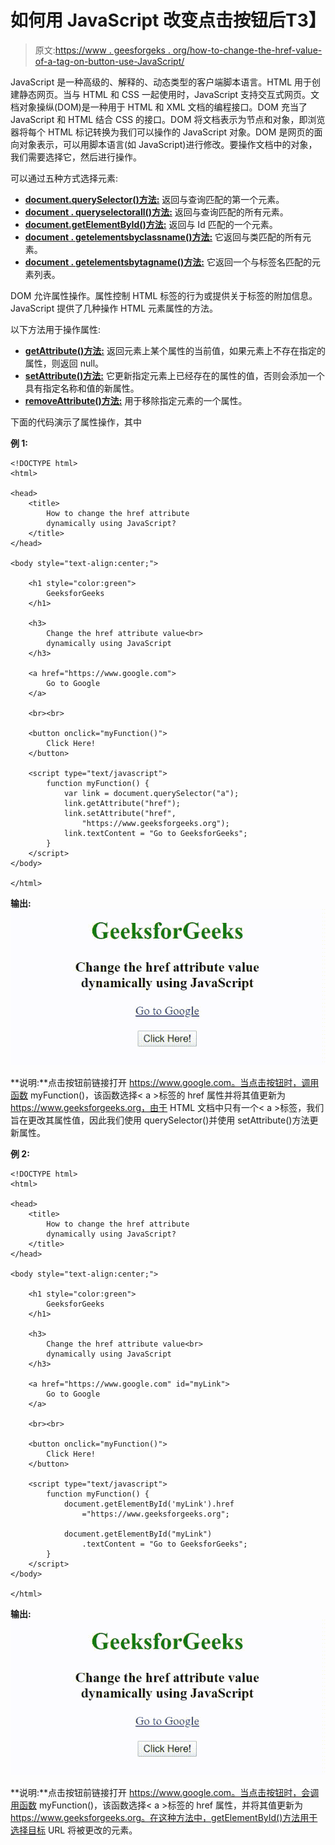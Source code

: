 # 如何用 JavaScript 改变点击按钮后T3】

> 原文:[https://www . geesforgeks . org/how-to-change-the-href-value-of-a-tag-on-button-use-JavaScript/](https://www.geeksforgeeks.org/how-to-change-the-href-value-of-a-tag-after-click-on-button-using-javascript/)

JavaScript 是一种高级的、解释的、动态类型的客户端脚本语言。HTML 用于创建静态网页。当与 HTML 和 CSS 一起使用时，JavaScript 支持交互式网页。文档对象操纵(DOM)是一种用于 HTML 和 XML 文档的编程接口。DOM 充当了 JavaScript 和 HTML 结合 CSS 的接口。DOM 将文档表示为节点和对象，即浏览器将每个 HTML 标记转换为我们可以操作的 JavaScript 对象。DOM 是网页的面向对象表示，可以用脚本语言(如 JavaScript)进行修改。要操作文档中的对象，我们需要选择它，然后进行操作。

可以通过五种方式选择元素:

*   **[document.querySelector()方法:](https://www.geeksforgeeks.org/html-dom-queryselector-method/)** 返回与查询匹配的第一个元素。
*   **[document . queryselectorall()方法:](https://www.geeksforgeeks.org/html-dom-queryselectorall-method/)** 返回与查询匹配的所有元素。
*   **[document.getElementById()方法:](https://www.geeksforgeeks.org/html-dom-getelementbyid-method/)** 返回与 Id 匹配的一个元素。
*   **[document . getelementsbyclassname()方法:](https://www.geeksforgeeks.org/html-dom-getelementsbyclassname-method/)** 它返回与类匹配的所有元素。
*   **[document . getelementsbytagname()方法:](https://www.geeksforgeeks.org/html-dom-getelementsbytagname-method/)** 它返回一个与标签名匹配的元素列表。

DOM 允许属性操作。属性控制 HTML 标签的行为或提供关于标签的附加信息。JavaScript 提供了几种操作 HTML 元素属性的方法。

以下方法用于操作属性:

*   **[getAttribute()方法:](https://www.geeksforgeeks.org/html-dom-getattribute-method/)** 返回元素上某个属性的当前值，如果元素上不存在指定的属性，则返回 null。
*   **[setAttribute()方法:](https://www.geeksforgeeks.org/php-domelement-setattribute-function/)** 它更新指定元素上已经存在的属性的值，否则会添加一个具有指定名称和值的新属性。
*   **[removeAttribute()方法:](https://www.geeksforgeeks.org/html-dom-removeattribute-method/)** 用于移除指定元素的一个属性。

下面的代码演示了属性操作，其中

**例 1:**

```
<!DOCTYPE html>
<html>

<head>
    <title>
        How to change the href attribute
        dynamically using JavaScript?
    </title>
</head>

<body style="text-align:center;">

    <h1 style="color:green">
        GeeksforGeeks
    </h1>

    <h3>
        Change the href attribute value<br>
        dynamically using JavaScript
    </h3>

    <a href="https://www.google.com">
        Go to Google
    </a>

    <br><br>

    <button onclick="myFunction()">
        Click Here!
    </button>

    <script type="text/javascript">
        function myFunction() { 
            var link = document.querySelector("a");
            link.getAttribute("href");
            link.setAttribute("href",
                "https://www.geeksforgeeks.org");
            link.textContent = "Go to GeeksforGeeks";
        }
    </script>
</body>

</html>
```

**输出:**
![](img/39ea246c729f1bf921748c09b4ad083b.png)

**说明:**点击按钮前链接打开 https://www.google.com。当点击按钮时，调用函数 myFunction()，该函数选择< a >标签的 href 属性并将其值更新为 https://www.geeksforgeeks.org，由于 HTML 文档中只有一个< a >标签，我们旨在更改其属性值，因此我们使用 querySelector()并使用 setAttribute()方法更新属性。

**例 2:**

```
<!DOCTYPE html>
<html>

<head>
    <title>
        How to change the href attribute
        dynamically using JavaScript?
    </title>
</head>

<body style="text-align:center;">

    <h1 style="color:green">
        GeeksforGeeks
    </h1>

    <h3>
        Change the href attribute value<br>
        dynamically using JavaScript
    </h3>

    <a href="https://www.google.com" id="myLink">
        Go to Google
    </a>

    <br><br>

    <button onclick="myFunction()">
        Click Here!
    </button>

    <script type="text/javascript">
        function myFunction() { 
            document.getElementById('myLink').href
                ="https://www.geeksforgeeks.org";

            document.getElementById("myLink")
                .textContent = "Go to GeeksforGeeks";
        }
    </script>
</body>

</html>
```

**输出:**
![](img/39ea246c729f1bf921748c09b4ad083b.png)

**说明:**点击按钮前链接打开 https://www.google.com。当点击按钮时，会调用函数 myFunction()，该函数选择< a >标签的 href 属性，并将其值更新为 https://www.geeksforgeeks.org。在这种方法中，getElementById()方法用于选择目标 URL 将被更改的元素。